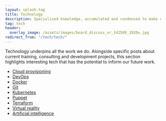 ```yaml
---
layout: splash-tag
title: Technology
description: Specialised knowledge, accumulated and condensed to make complex technologies more accessible
tag: tech
header:
  overlay_image: /assets/images/board_discuss_vr_142589_1920x.jpg
redirect_from: "/tech/tech/"
---
```


Technology underpins all the work we do.  Alongside specific posts about current training, consulting and development projects, this section highlights interesting tech that has the potential to inform our future work.

<ul>
<li><a href="/tech/remprov/">Cloud provisioning</a></li>
<li><a href="/tech/devops/">DevOps</a></li>
<li><a href="/tech/docker/">Docker</a></li>
<li><a href="/tech/git/">Git</a></li>
<li><a href="/tech/kubernetes/">Kubernetes</a></li>
<li><a href="/tech/puppet/">Puppet</a></li>
<li><a href="/tech/terraform/">Terraform</a></li>
<li><a href="/tech/vr/">Virtual reality</a></li>
<li><a href="/tech/ai/">Artificial intelligence</a></li>
</ul>
